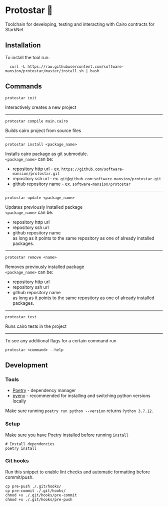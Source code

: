 # Protostar 🌟
Toolchain for developing, testing and interacting with Cairo contracts for StarkNet
## Installation
To install the tool run:

```shell
  curl -L https://raw.githubusercontent.com/software-mansion/protostar/master/install.sh | bash
```
## Commands
```shell
protostar init
```
Interactively creates a new project 

---
```shell
protostar compile main.cairo
```
Builds cairo project from source files

---
```shell
protostar install <package_name>
```
Installs cairo package as git submodule. \
`<package_name>` can be:
- repository http url - ex. `https://github.com/software-mansion/protostar.git`
- repository ssh url - ex. `git@github.com:software-mansion/protostar.git`
- github repository name - ex. `software-mansion/protostar`

---
```shell
protostar update <package_name>
```
Updates previously installed package \
`<package_name>` can be:
- repository http url 
- repository ssh url
- github repository name \
as long as it points to the same repository as one of already installed packages.

---
```shell
protostar remove <name>
```
Removes previously installed package \
`<package_name>` can be:
- repository http url 
- repository ssh url
- github repository name \
as long as it points to the same repository as one of already installed packages.
---
```shell
protostar test
```
Runs cairo tests in the project

---
To see any additional flags for a certain command run
```
protostar <command> --help
```
## Development
### Tools

- [Poetry](https://python-poetry.org/) - dependency manager
- [pyenv](https://github.com/pyenv/pyenv) - recommended for installing and switching python versions locally

Make sure running ``poetry run python --version`` returns ``Python 3.7.12``.

### Setup
Make sure you have [Poetry](https://python-poetry.org/) installed before running `install`
```shell
# Install dependencies
poetry install
```

### Git hooks
Run this snippet to enable lint checks and automatic formatting before commit/push.

```shell
cp pre-push ./.git/hooks/
cp pre-commit ./.git/hooks/
chmod +x ./.git/hooks/pre-commit
chmod +x ./.git/hooks/pre-push
```
    
